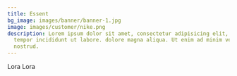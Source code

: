 ```yaml
---
title: Essent
bg_image: images/banner/banner-1.jpg
image: images/customer/nike.png
description: Lorem ipsum dolor sit amet, consectetur adipisicing elit, sed do eiusmod
  tempor incididunt ut labore. dolore magna aliqua. Ut enim ad minim veniam, quis
  nostrud.
---
```

Lora Lora
